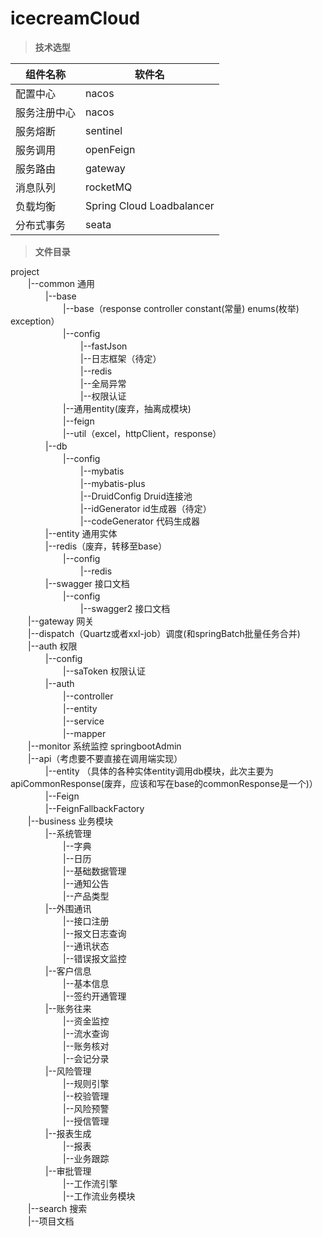 # icecreamCloud

>**技术选型**  

|组件名称|软件名|
|---| --- |  
|配置中心|nacos|
|服务注册中心|nacos|
|服务熔断|sentinel|
|服务调用|openFeign|
|服务路由|gateway|
|消息队列|rocketMQ|
|负载均衡|Spring Cloud Loadbalancer|
|分布式事务|seata|



>**文件目录**
  
project  
　　|--common 通用       
　　　　|--base           
　　　　　　|--base（response controller constant(常量) enums(枚举) exception）     
　　　　　　|--config    
　　　　　　　　|--fastJson    
　　　　　　　　|--日志框架（待定）  
　　　　　　　　|--redis    
　　　　　　　　|--全局异常   
　　　　　　　　|--权限认证   
　　　　　　|--通用entity(废弃，抽离成模块)    
　　　　　　|--feign   
　　　　　　|--util（excel，httpClient，response）  
　　　　|--db  
　　　　　　|--config  
　　　　　　　　|--mybatis  
　　　　　　　　|--mybatis-plus  
　　　　　　　　|--DruidConfig Druid连接池  
　　　　　　　　|--idGenerator id生成器（待定）  
　　　　　　　　|--codeGenerator 代码生成器  
　　　　|--entity 通用实体  
　　　　|--redis（废弃，转移至base）  
　　　　　　|--config   
　　　　　　　　|--redis    
　　　　|--swagger 接口文档  
　　　　　　|--config   
　　　　　　　　|--swagger2 接口文档  
　　|--gateway 网关  
　　|--dispatch（Quartz或者xxl-job）调度(和springBatch批量任务合并)  
　　|--auth 权限  
　　　　|--config   
　　　　　　|--saToken 权限认证  
　　　　|--auth  
　　　　　　|--controller  
　　　　　　|--entity  
　　　　　　|--service  
　　　　　　|--mapper  
　　|--monitor 系统监控 springbootAdmin  
　　|--api（考虑要不要直接在调用端实现）  
　　　　|--entity  （具体的各种实体entity调用db模块，此次主要为 apiCommonResponse(废弃，应该和写在base的commonResponse是一个)）  
　　　　|--Feign  
　　　　|--FeignFallbackFactory  
　　|--business 业务模块  
　　　　|--系统管理  
　　　　　　|--字典  
　　　　　　|--日历  
　　　　　　|--基础数据管理  
　　　　　　|--通知公告  
　　　　　　|--产品类型  
　　　　|--外围通讯  
　　　　　　|--接口注册  
　　　　　　|--报文日志查询  
　　　　　　|--通讯状态  
　　　　　　|--错误报文监控  
　　　　|--客户信息  
　　　　　　|--基本信息  
　　　　　　|--签约开通管理  
　　　　|--账务往来  
　　　　　　|--资金监控  
　　　　　　|--流水查询  
　　　　　　|--账务核对  
　　　　　　|--会记分录  
　　　　|--风险管理  
　　　　　　|--规则引擎  
　　　　　　|--校验管理  
　　　　　　|--风险预警  
　　　　　　|--授信管理  
　　　　|--报表生成  
　　　　　　|--报表  
　　　　　　|--业务跟踪  
　　　　|--审批管理  
　　　　　　|--工作流引擎  
　　　　　　|--工作流业务模块  
　　|--search 搜索  
　　|--项目文档

